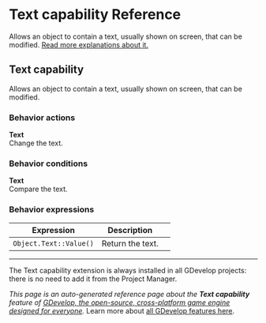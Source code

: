 # Text capability Reference

Allows an object to contain a text, usually shown on screen, that can be modified. [Read more explanations about it.](/gdevelop5/objects)



## Text capability 

Allows an object to contain a text, usually shown on screen, that can be modified. 

### Behavior actions

**Text**  
Change the text.

### Behavior conditions

**Text**  
Compare the text.

### Behavior expressions

| Expression | Description |  |
|-----|-----|-----|
| `Object.Text::Value()` | Return the text. ||
---

The Text capability extension is always installed in all GDevelop projects: there is no need to add it from the Project Manager.

*This page is an auto-generated reference page about the **Text capability** feature of [GDevelop, the open-source, cross-platform game engine designed for everyone](https://gdevelop.io/).* Learn more about [all GDevelop features here](/gdevelop5/all-features).